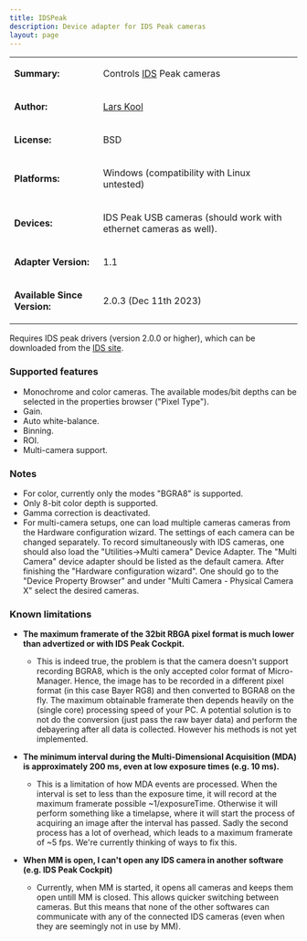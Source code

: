 ```yaml
---
title: IDSPeak
description: Device adapter for IDS Peak cameras
layout: page
---
```


<table>
<tr>
<td markdown="1">

**Summary:**

</td>
<td markdown="1">

Controls [IDS](http://en.ids-imaging.com/) Peak cameras

</td>
</tr>
<tr>
<td markdown="1">

**Author:**

</td>
<td markdown="1">

[Lars Kool](https://github.com/Lars-Kool)

</td>
</tr>
<tr>
<td markdown="1">

**License:**

</td>
<td markdown="1">

BSD

</td>
</tr>
<tr>
<td markdown="1">

**Platforms:**

</td>
<td markdown="1">

Windows (compatibility with Linux untested)

</td>
</tr>
<tr>
<td markdown="1">

**Devices:**

</td>
<td markdown="1">

IDS Peak USB cameras (should work with ethernet cameras as well).

</td>
</tr>
<tr>
<td markdown="1">

**Adapter Version:**

</td>
<td markdown="1">

1.1

</td>
</tr>
<tr>
<td markdown="1">

**Available Since Version:**

</td>
<td markdown="1">

2.0.3 (Dec 11th 2023)

</td>
</tr>
</table>

Requires IDS peak drivers (version 2.0.0 or higher), which can be
downloaded from the [IDS site](https://en.ids-imaging.com/ids-peak.html).

### Supported features

-   Monochrome and color cameras. The available modes/bit depths can be
    selected in the properties browser ("Pixel Type").
-   Gain.
-   Auto white-balance.
-   Binning.
-   ROI.
-   Multi-camera support.

### Notes

-   For color, currently only the modes "BGRA8" is supported.
-   Only 8-bit color depth is supported.
-   Gamma correction is deactivated.
-   For multi-camera setups, one can load multiple cameras cameras from
    the Hardware configuration wizard. The settings of each camera can
    be changed separately. To record simultaneously with IDS cameras,
    one should also load the "Utilities->Multi camera" Device Adapter.
    The "Multi Camera" device adapter should be listed as the default
    camera. After finishing the "Hardware configuration wizard". One
    should go to the "Device Property Browser" and under
    "Multi Camera - Physical Camera X" select the desired cameras.

### Known limitations

-   **The maximum framerate of the 32bit RBGA pixel format is much lower
    than advertized or with IDS Peak Cockpit.**
    -   This is indeed true, the problem is that the camera doesn't support
        recording BGRA8, which is the only accepted color format of
        Micro-Manager. Hence, the image has to be recorded in a different
        pixel format (in this case Bayer RG8) and then converted to BGRA8 on
        the fly. The maximum obtainable framerate then depends heavily on the
        (single core) processing speed of your PC. A potential solution is to
        not do the conversion (just pass the raw bayer data) and perform the
        debayering after all data is collected. However his methods is not yet
        implemented.

-   **The minimum interval during the Multi-Dimensional Acquisition (MDA) is
    approximately 200 ms, even at low exposure times (e.g. 10 ms).**
    -   This is a limitation of how MDA events are processed. When the interval
        is set to less than the exposure time, it will record at the maximum
        framerate possible ~1/exposureTime. Otherwise it will perform something
        like a timelapse, where it will start the process of acquiring an image
        after the interval has passed. Sadly the second process has a lot of
        overhead, which leads to a maximum framerate of ~5 fps. We're currently
        thinking of ways to fix this.
        
-   **When MM is open, I can't open any IDS camera in another software (e.g. IDS Peak Cockpit)**
    -   Currently, when MM is started, it opens all cameras and keeps them open
        untill MM is closed. This allows quicker switching between cameras. But
        this means that none of the other softwares can communicate with any of
        the connected IDS cameras (even when they are seemingly not in use by MM).
